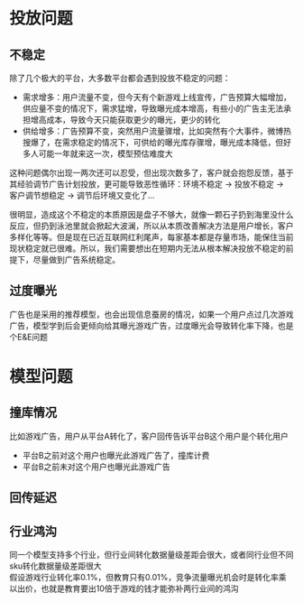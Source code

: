 <a name="ep6rF"></a>
# 投放问题
<a name="YoEGQ"></a>
## 不稳定
除了几个极大的平台，大多数平台都会遇到投放不稳定的问题：

- 需求增多：用户流量不变，但今天有个新游戏上线宣传，广告预算大幅增加，供应量不变的情况下，需求猛增，导致曝光成本增高，有些小的广告主无法承担增高成本，导致今天只能获取更少的曝光，更少的转化
- 供给增多：广告预算不变，突然用户流量骤增，比如突然有个大事件，微博热搜爆了，在需求稳定的情况下，可供给的曝光库存骤增，曝光成本降低，但好多人可能一年就来这一次，模型预估难度大

这种问题偶尔出现一两次还可以忍受，但出现次数多了，客户就会抱怨反馈，基于其经验调节广告计划投放，更可能导致恶性循环：环境不稳定 -> 投放不稳定 -> 客户调节想稳定 -> 调节后环境又变化了...

很明显，造成这个不稳定的本质原因是盘子不够大，就像一颗石子扔到海里没什么反应，但扔到泳池里就会掀起大波澜，所以从本质改善解决方法是用户增长，客户多样化等等。但是现在已近互联网红利尾声，每家基本都是存量市场，能保住当前现状稳定就已很难。所以，我们需要想出在短期内无法从根本解决投放不稳定的前提下，尽量做到广告系统稳定。

<a name="p9dNL"></a>
## 过度曝光
广告也是采用的推荐模型，也会出现信息蚕房的情况，如果一个用户点过几次游戏广告，模型学到后会更倾向给其曝光游戏广告，过度曝光会导致转化率下降，也是个E&E问题

<a name="BKVa0"></a>
# 模型问题
<a name="XLXCX"></a>
## 撞库情况
比如游戏广告，用户从平台A转化了，客户回传告诉平台B这个用户是个转化用户

- 平台B之前对这个用户也曝光此游戏广告了，撞库计费
- 平台B之前未对这个用户也曝光此游戏广告

<a name="R0VDY"></a>
## 回传延迟


<a name="FtChX"></a>
## 行业鸿沟
同一个模型支持多个行业，但行业间转化数据量级差距会很大，或者同行业但不同sku转化数据量级差距很大<br />假设游戏行业转化率0.1%，但教育只有0.01%，竞争流量曝光机会时是转化率乘以出价，也就是教育要出10倍于游戏的钱才能弥补两行业间的鸿沟


